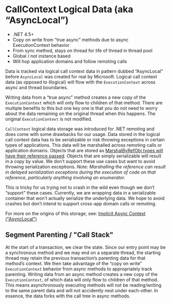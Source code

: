﻿# CallContext Logical Data (aka “AsyncLocal”)

* .NET 4.5+
* Copy on write from “true async” methods due to async ExecutionContext behavior
* From sync method, stays on thread for life of thread in thread pool
* Global / not instance based
* Will hop application domains and follow remoting calls 

Data is tracked via logical call context data in pattern dubbed “AsyncLocal” before `AsyncLocal` was created for real by Microsoft. Logical call context data (as opposed to illogical) will flow with the `ExecutionContext` across async and thread boundaries. 

Writing data from a “true async” method creates a new copy of the `ExecutionContext` which will only flow to children of that method. There are multiple benefits to this but one key one is that you do not need to worry about the data remaining on the original thread when this happens. The original `ExecutionContext` is not modified.

`CallContext` logical data storage was introduced for .NET remoting and does come with some drawbacks for our usage. Data stored in the logical call context data has to be serializable or risk throwing exceptions in certain types of applications. This data will be marshalled across remoting calls or application domains. Objects that are stored as [MarshalByRefObj types will have their reference passed](https://msdn.microsoft.com/en-us/library/ms973893.aspx#objserializ_topic3). Objects that are simply serializable will result in a copy by value. We don’t support these use cases but want to avoid throwing serialization exceptions. *Note: Marshalling the reference can result in delayed serialization exceptions during the execution of code on that reference, particularly anything involving an enumerator.*

This is tricky for us trying not to crash in the wild even though we don’t “support” these cases. Currently, we are wrapping data in a serializable container that won’t actually serialize the underlying data. We hope to avoid crashes but don’t intend to support cross-app domain calls or remoting.

For more on the origins of this storage, see: [Implicit Async Context ("AsyncLocal")](http://blog.stephencleary.com/2013/04/implicit-async-context-asynclocal.html)

## Segment Parenting / "Call Stack"

At the start of a transaction, we clear the state. Since our entry point may be a synchronous method and we may end on a separate thread, the starting thread may retain the previous transaction’s parenting data for that method’s context. We then take advantage of the “copy on write” `ExecutionContext` behavior from async methods to appropriately track parenting. Writing data from an async method creates a new copy of the `ExecutionContext`, of which data will only flow to children of that method. This means asynchronously executing methods will not be reading/writing to the same parent data and will not accidently nest under each-other. In essence, the data forks with the call tree in async methods.


